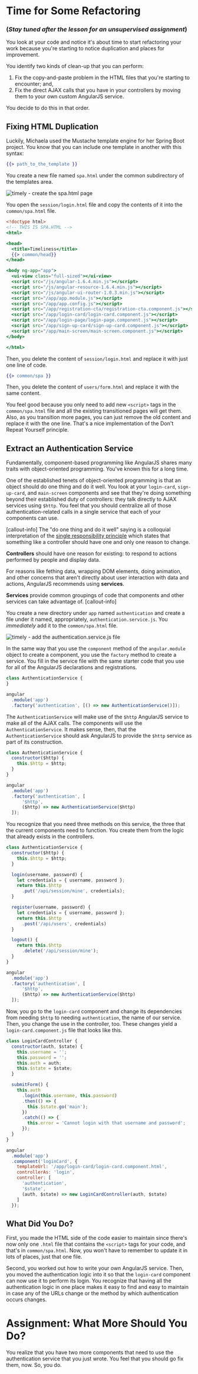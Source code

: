 # Time for Some Refactoring

### (*Stay tuned after the lesson for an unsupervised assignment*)

You look at your code and notice it's about time to
start refactoring your work because you're starting
to notice duplication and places for improvement.

You identify two kinds of clean-up that you can
perform:

1. Fix the copy-and-paste problem in the HTML files
   that you're starting to encounter; and,
2. Fix the direct AJAX calls that you have in your
   controllers by moving them to your own custom
   AngularJS service.

You decide to do this in that order.

## Fixing HTML Duplication

Luckily, Michaela used the Mustache template engine
for her Spring Boot project. You know that you can
include one template in another with this syntax:

```handlebars
{{> path_to_the_template }}
```

You create a new file named `spa.html` under the
common subdirectory of the templates area.

![timely - create the spa.html page](https://tiy-corp-train.github.io/newline-media/learning-angularjs-with-timely/create-the-spa.html-page.png)

You open the `session/login.html` file and copy the
contents of it into the `common/spa.html` file.

```handlebars
<!doctype html>
<!-- THIS IS SPA.HTML -->
<html>

<head>
  <title>Timeliness</title>
  {{> common/head}}
</head>

<body ng-app="app">
  <ui-view class="full-sized"></ui-view>
  <script src="/js/angular-1.6.4.min.js"></script>
  <script src="/js/angular-resource-1.6.4.min.js"></script>
  <script src="/js/angular-ui-router-1.0.3.min.js"></script>
  <script src="/app/app.module.js"></script>
  <script src="/app/app.config.js"></script>
  <script src="/app/registration-cta/registration-cta.component.js"></script>
  <script src="/app/login-card/login-card.component.js"></script>
  <script src="/app/login-page/login-page.component.js"></script>
  <script src="/app/sign-up-card/sign-up-card.component.js"></script>
  <script src="/app/main-screen/main-screen.component.js"></script>
</body>

</html>
```

Then, you delete the content of `session/login.html`
and replace it with just one line of code.

```handlebars
{{> common/spa }}
```

Then, you delete the content of `users/form.html` and
replace it with the same content.

You feel good because you only need to add new
`<script>` tags in the `common/spa.html` file and all
the existing transitioned pages will get them. Also,
as you transition more pages, you can just remove the
old content and replace it with the one line. That's a
nice implementation of the Don't Repeat Yourself
principle.

## Extract an Authentication Service

Fundamentally, component-based programming like
AngularJS shares many traits with object-oriented
programming. You've known this for a long time.

One of the established tenets of object-oriented
programming is that an object should do one thing and
do it well. You look at your `login-card`,
`sign-up-card`, and `main-screen` components and see
that they're doing something beyond their established
duty of controllers: they talk directly to AJAX
services using `$http`. You feel that you should
centralize all of those authentication-related calls
in a single service that each of your components can
use.

[callout-info]
The "do one thing and do it well" saying is a
colloquial interpretation of the [single
responsibility
principle](https://en.wikipedia.org/wiki/Single_responsibility_principle)
which states that something like a controller should
have one and only one reason to change.

**Controllers** should have one reason for existing: to
respond to actions performed by people and display
data.

For reasons like fething data, wrapping DOM elements,
doing animation, and other concerns that aren't
directly about user interaction with data and actions,
AngularJS recommends using **services**.

**Services** provide common groupings of code that
components and other services can take advantage of.
[callout-info]

You create a new directory under `app` named
`authentication` and create a file under it named,
appropriately, `authentication.service.js`. You
*immediately* add it to the `common/spa.html` file.

![timely - add the authentication.service.js file](https://tiy-corp-train.github.io/newline-media/learning-angularjs-with-timely/create-authentication.service.js-file.png)

In the same way that you use the `component` method of
the `angular.module` object to create a component, you
use the `factory` method to create a service. You fill
in the service file with the same starter code that
you use for all of the AngularJS declarations and
registrations.

```javascript
class AuthenticationService {
}

angular
  .module('app')
  .factory('authentication', [() => new AuthenticationService()]);
```

The `AuthenticationService` will make use of the
`$http` AngularJS service to make all of the AJAX
calls. The components will use the
`AuthenticationService`. It makes sense, then, that
the `AuthenticationService` should ask AngularJS to
provide the `$http` service as part of its
construction.

```javascript
class AuthenticationService {
  constructor($http) {
    this.$http = $http;
  }
}

angular
  .module('app')
  .factory('authentication', [
      '$http',
      ($http) => new AuthenticationService($http)
  ]);
```

You recognize that you need three methods on this
service, the three that the current components need
to function. You create them from the logic that
already exists in the controllers.

```javascript
class AuthenticationService {
  constructor($http) {
    this.$http = $http;
  }

  login(username, password) {
    let credentials = { username, password };
    return this.$http
      .put('/api/session/mine', credentials);
  }

  register(username, password) {
    let credentials = { username, password };
    return this.$http
      .post('/api/users', credentials)
  }

  logout() {
    return this.$http
      .delete('/api/session/mine');
  }
}

angular
  .module('app')
  .factory('authentication', [
      '$http',
      ($http) => new AuthenticationService($http)
  ]);
```

Now, you go to the `login-card` component and change
its dependencies from needing `$http` to needing
`authentication`, the name of our service. Then, you
change the use in the controller, too. These changes
yield a `login-card.component.js` file that looks like
this.

```javascript
class LoginCardController {
  constructor(auth, $state) {
    this.username = '';
    this.password = '';
    this.auth = auth;
    this.$state = $state;
  }

  submitForm() {
    this.auth
      .login(this.username, this.password)
      .then(() => {
        this.$state.go('main');
      })
      .catch(() => {
        this.error = 'Cannot login with that username and password';
      });
  }
}

angular
  .module('app')
  .component('loginCard', {
    templateUrl: '/app/login-card/login-card.component.html',
    controllerAs: 'login',
    controller: [
      'authentication',
      '$state',
      (auth, $state) => new LoginCardController(auth, $state)
    ]
  });
```

## What Did You Do?

First, you made the HTML side of the code easier to
maintain since there's now only one `.html` file that
contains the `<script>` tags for your code, and that's
in `common/spa.html`. Now, you won't have to remember
to update it in lots of places, just that one file.

Second, you worked out how to write your own AngularJS
service. Then, you moved the authentication logic into
it so that the `login-card` component can now use it
to perform its login. You recognize that having all
the authentication logic in one place makes it easy to
find and easy to maintain in case any of the URLs
change or the method by which authentication occurs
changes.

# Assignment: What More Should You Do?

You realize that you have two more components that
need to use the authentication service that you just
wrote. You feel that you should go fix them, now. So,
you do.
